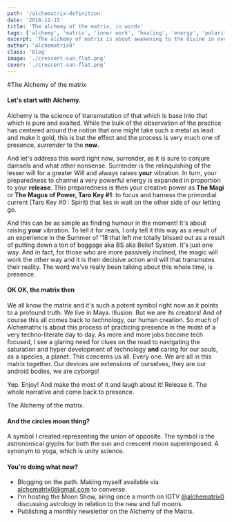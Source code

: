```yaml
---
path: '/alchematrix-definition'
date: '2018-12-15'
title: 'The alchemy of the matrix, in words'
tags: ['alchemy', 'matrix', 'inner work', 'healing', 'energy', 'polarity', 'connection', 'Self']
excerpt: 'The alchemy of matrix is about awakening to the divine in every moment'
author: 'alchematrix0'
class: 'blog'
image: './crescent-sun-flat.png'
cover: './crescent-sun-flat.png'
---
```

#The Alchemy of the matrix

#### Let's start with Alchemy.

Alchemy is the science of transmutation of that which is base into that which is pure and exalted. While the bulk of the observation of the practice has centered around the notion that one might take such a metal as lead and make it gold, this is but the effect and the process is very much one of presence, _surrender_ to the **now**.

And let's address this word right now, surrender, as it is sure to conjure damsels and what other nonsense. Surrender is the relinquishing of the lesser will for a greater Will and always raises **your** vibration. In turn, your preparedness to channel a very powerful energy is expanded in proportion to your **release**. This preparedness is then your creative power as **The Magi** or **The Magus of Power, Taro Key #1**: to focus and harness the primordial current (Taro Key \#0 : Spirit) that lies in wait on the other side of our letting go.

And this can be as simple as finding humour in the moment! It's about raising **your** vibration. To tell it for reals, I only tell it this way as a result of an experience in the Summer of '18 that left me totally blissed out as a result of putting down a ton of baggage aka BS aka Belief System. It's just one way. And in fact, for those who are more passively inclined, the magic will work the other way and it is their decisive action and will that transmutes their reality. The word we've really been talking about this whole time, is presence.

#### OK OK, the matrix then

We all know the matrix and it's such a potent symbol right now as it points to a profound truth. We live in Maya. Illusion. But we are its creators! And of course this all comes back to technology, our human creation. So much of Alchematrix is about this process of practicing presence in the midst of a very techno-literate day to day. As more and more jobs become tech focused, I see a glaring need for clues on the road to navigating the saturation and hyper development of technology **and** caring for our souls, as a species, a planet. This concerns us all. Every one. We are all in this matrix together. Our devices are extensions of ourselves, they are our android bodies, we are cyborgs!

Yep. Enjoy! And make the most of it and laugh about it! Release it. The whole narrative and come back to presence.

The Alchemy of the matrix.

#### And the circles moon thing?

A symbol I created representing the union of opposite. The symbol is the astronomical glyphs for both the sun and crescent moon superimposed. A synonym to yoga, which is unity science.

#### You're doing what now?

- Blogging on the path. Making myself available via <alchematrix0@gmail.com> to converse.
- I'm hosting the Moon Show, airing once a month on IGTV [@alchematrix0](https://instagram.com/alchematrix0) discussing astrology in relation to the new and full moons.
- Publishing a monthly newsletter on the Alchemy of the Matrix.
